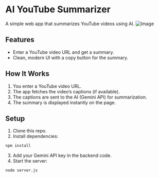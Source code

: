 # AI YouTube Summarizer

A simple web app that summarizes YouTube videos using AI.
![Image](https://github.com/user-attachments/assets/6e6341d9-b931-4397-882a-875f5794c83b)

## Features

* Enter a YouTube video URL and get a summary.
* Clean, modern UI with a copy button for the summary.

## How It Works

1. You enter a YouTube video URL.
2. The app fetches the video’s captions (if available).
3. The captions are sent to the AI (Gemini API) for summarization.
4. The summary is displayed instantly on the page.

## Setup

1. Clone this repo.
2. Install dependencies:

```bash
npm install
```

3. Add your Gemini API key in the backend code.
4. Start the server:

```bash
node server.js
```


